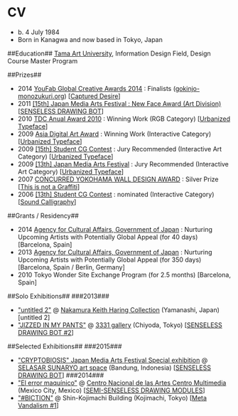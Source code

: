 # CV #
* b. 4 July 1984
* Born in Kanagwa and now based in Tokyo, Japan


##Education##
[Tama Art University](http://www.tamabi.ac.jp/index_j.htm), Information Design Field, Design Course Master Program


##Prizes##
- 2014 [YouFab Global Creative Awards 2014](http://www.youfab.info/index.html) : Finalists ([gokinjo-monozukuri.org](http://gokinjo-monozukuri.org)) [[Captured Desire](https://vimeo.com/104220818)]
- 2011 [[15th] Japan Media Arts Festival : New Face Award (Art Division)](http://archive.j-mediaarts.jp/festival/2011/art/works/15a_senseless_drawing_bot/) [[SENSELESS DRAWING BOT](https://vimeo.com/30780208)]
- 2010 [TDC Anual Award 2010](http://tdctokyo.org/jpn/?awardlist=2010) : Winning Work (RGB Category) [[Urbanized Typeface](https://vimeo.com/3830490)]
- 2009 [Asia Digital Art Award](http://www.adaa.jp/2009/) : Winning Work (Interactive Category) [[Urbanized Typeface](https://vimeo.com/3830490)]
- 2009 [[15th] Student CG Contest](http://www.cgarts.or.jp//scg/2009/) : Jury Recommended (Interactive Art Category) [[Urbanized Typeface](https://vimeo.com/3830490)]
- 2009 [[13th] Japan Media Arts Festival](http://archive.j-mediaarts.jp/festival/2009/art/#selections) : Jury Recommended (Interactive Art Category) [[Urbanized Typeface](https://vimeo.com/3830490)]
- 2007 [CONCURRED YOKOHAMA WALL DESIGN AWARD](http://www.morimoto-real.co.jp/design/concurred/) : Silver Prize [[This is not a Graffiti](http://yang02.org/works/this_is_not_a_graffiti.html)]
- 2006 [[13th] Student CG Contest](http://www.cgarts.or.jp//scg/2009/) : nominated (Interactive Category) [[Sound Calligraphy](http://yang02.org/works/os_ver1.html)]


##Grants / Residency##
- 2014 [Agency for Cultural Affairs, Government of Japan](http://www.bunka.go.jp/english/) : Nurturing Upcoming Artists with Potentially Global Appeal (for 40 days) [Barcelona, Spain]
- 2013 [Agency for Cultural Affairs, Government of Japan](http://www.bunka.go.jp/english/) : Nurturing Upcoming Artists with Potentially Global Appeal (for 350 days) [Barcelona, Spain / Berlin, Germany]
- 2010 Tokyo Wonder Site Exchange Program (for 2.5 months) [Barcelona, Spain]


##Solo Exhibitions##
###2013###
- ["untitled 2"](http://118.82.80.197/news/2013/06/nakamura-keith-haring-collecti-2.html) @ [Nakamura Keith Haring Collection](http://www.nakamura-haring.com/) (Yamanashi, Japan) [untitled 2]
- ["JIZZED IN MY PANTS"](http://www.3331.jp/schedule/en/002052.html) @ [3331 gallery](http://www.3331.jp/en/) (Chiyoda, Tokyo) [[SENSELESS DRAWING BOT #2](https://vimeo.com/70402127)]


##Selected Exhibitions##
###2015###
- ["CRYPTOBIOSIS" Japan Media Arts Festival Special exhibition](http://jmaf-promote.jp/global/1026.html) @ [SELASAR SUNARYO art space](http://www.selasarsunaryo.com/) (Bandung, Indonesia) [[SENSELESS DRAWING BOT](https://vimeo.com/30780208)]
###2014###
- ["El error maquínico"](http://errormaquinico.cenart.tv/) @ [Centro Nacional de las Artes Centro Multimedia](http://cmm.cenart.gob.mx/) (Mexico City, Mexico) [[SEMI-SENSELESS DRAWING MODULES](https://vimeo.com/102675809)]
- ["#BICTION"](http://bction.com/) @ Shin-Kojimachi Building (Kojimachi, Tokyo) [[Meta Vandalism #1](https://vimeo.com/106893966)]